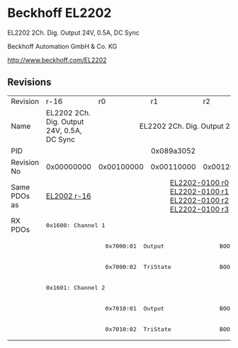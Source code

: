 # Beckhoff EL2202

EL2202 2Ch. Dig. Output 24V, 0.5A, DC Sync

Beckhoff Automation GmbH & Co. KG

http://www.beckhoff.com/EL2202

## Revisions
<table>
<tr >
<td>Revision</td>
<td><div class="foo">r-16</div></td>
<td><div class="foo">r0</div></td>
<td><div class="foo">r1</div></td>
<td><div class="foo">r2</div></td>
<td><div class="foo">r3</div></td>
</tr>
<tr >
<td>Name</td>
<td><div class="foo">EL2202 2Ch. Dig. Output 24V, 0.5A, DC Sync</div></td>
<td colspan=4 align="center"><div class="foo">EL2202 2Ch. Dig. Output 24V, 0.5A</div></td>
</tr>
<tr >
<td>PID</td>
<td colspan=5 align="center"><div class="foo">0x089a3052</div></td>
</tr>
<tr >
<td>Revision No</td>
<td><div class="foo">0x00000000</div></td>
<td><div class="foo">0x00100000</div></td>
<td><div class="foo">0x00110000</div></td>
<td><div class="foo">0x00120000</div></td>
<td><div class="foo">0x00130000</div></td>
</tr>
<tr >
<td>Same PDOs as</td>
<td><div class="foo"><a href="EL2002">EL2002 r-16</a></div></td>
<td colspan=4 align="center"><div class="foo"><a href="EL2202-0100">EL2202-0100 r0</a><br/><a href="EL2202-0100">EL2202-0100 r1</a><br/><a href="EL2202-0100">EL2202-0100 r2</a><br/><a href="EL2202-0100">EL2202-0100 r3</a></div></td>
</tr>
<tr class="rxpdo pdosection">
<td rowspan=6 valign=top>RX PDOs</td>
<td colspan=5 align="left"><pre>0x1600: Channel 1</pre></td>
<td></td>
</tr>
<tr class="rxpdo">
<td></td>
<td colspan=4 align="left"><pre>  0x7000:01  Output                BOOL</pre></td>
</tr>
<tr class="rxpdo">
<td></td>
<td colspan=4 align="left"><pre>  0x7000:02  TriState              BOOL</pre></td>
</tr>
<tr class="rxpdo pdosection">
<td colspan=5 align="left"><pre>0x1601: Channel 2</pre></td>
</tr>
<tr class="rxpdo">
<td></td>
<td colspan=4 align="left"><pre>  0x7010:01  Output                BOOL</pre></td>
</tr>
<tr class="rxpdo">
<td></td>
<td colspan=4 align="left"><pre>  0x7010:02  TriState              BOOL</pre></td>
</tr>
</table>

